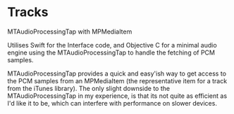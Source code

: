 # Tracks
MTAudioProcessingTap with MPMediaItem

Utilises Swift for the Interface code, and Objective C for a minimal audio engine using the MTAudioProcessingTap to handle the fetching of PCM samples.

MTAudioProcessingTap provides a quick and easy'ish way to get access to the PCM samples from an MPMediaItem (the representative item for a track from the iTunes library). The only slight downside to the MTAudioProcessingTap in my experience, is that its not quite as efficient as I'd like it to be, which can interfere with performance on slower devices.
